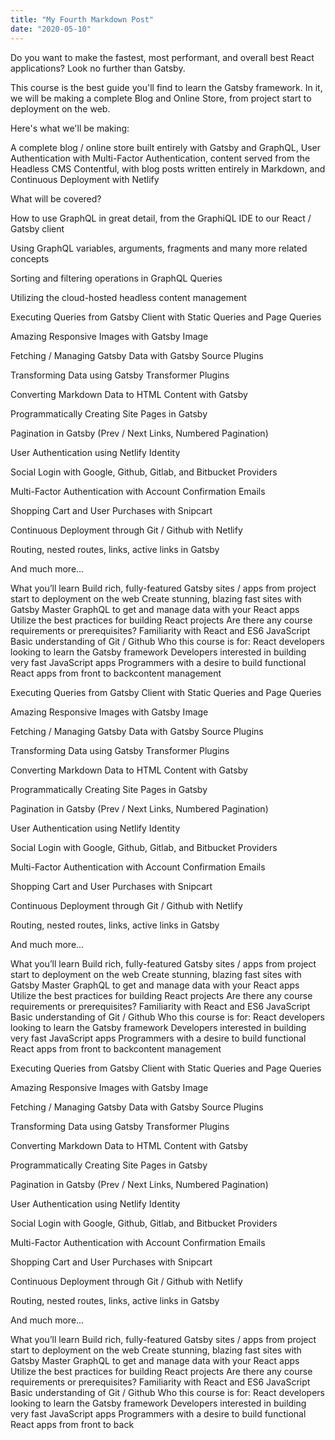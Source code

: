 ```yaml
---
title: "My Fourth Markdown Post"
date: "2020-05-10"
---
```


Do you want to make the fastest, most performant, and overall best React applications?  Look no further than Gatsby.

This course is the best guide you'll find to learn the Gatsby framework. In it, we will be making a complete Blog and Online Store, from project start to deployment on the web.

Here's what we'll be making:

A complete blog / online store built entirely with Gatsby and GraphQL, User Authentication with Multi-Factor Authentication, content served from the Headless CMS Contentful, with blog posts written entirely in Markdown, and Continuous Deployment with Netlify

What will be covered?

How to use GraphQL in great detail, from the GraphiQL IDE to our React / Gatsby client

Using GraphQL variables, arguments, fragments and many more related concepts

Sorting and filtering operations in GraphQL Queries

Utilizing the cloud-hosted headless 
content management

Executing Queries from Gatsby Client with Static Queries and Page Queries

Amazing Responsive Images with Gatsby Image

Fetching / Managing Gatsby Data with Gatsby Source Plugins

Transforming Data using Gatsby Transformer Plugins

Converting Markdown Data to HTML Content with Gatsby

Programmatically Creating Site Pages in Gatsby

Pagination in Gatsby (Prev / Next Links, Numbered Pagination)

User Authentication using Netlify Identity

Social Login with Google, Github, Gitlab, and Bitbucket Providers

Multi-Factor Authentication with Account Confirmation Emails

Shopping Cart and User Purchases with Snipcart

Continuous Deployment through Git / Github with Netlify

Routing, nested routes, links, active links in Gatsby

And much more...

What you’ll learn
Build rich, fully-featured Gatsby sites / apps from project start to deployment on the web
Create stunning, blazing fast sites with Gatsby
Master GraphQL to get and manage data with your React apps
Utilize the best practices for building React projects
Are there any course requirements or prerequisites?
Familiarity with React and ES6 JavaScript
Basic understanding of Git / Github
Who this course is for:
React developers looking to learn the Gatsby framework
Developers interested in building very fast JavaScript apps
Programmers with a desire to build functional React apps from front to backcontent management

Executing Queries from Gatsby Client with Static Queries and Page Queries

Amazing Responsive Images with Gatsby Image

Fetching / Managing Gatsby Data with Gatsby Source Plugins

Transforming Data using Gatsby Transformer Plugins

Converting Markdown Data to HTML Content with Gatsby

Programmatically Creating Site Pages in Gatsby

Pagination in Gatsby (Prev / Next Links, Numbered Pagination)

User Authentication using Netlify Identity

Social Login with Google, Github, Gitlab, and Bitbucket Providers

Multi-Factor Authentication with Account Confirmation Emails

Shopping Cart and User Purchases with Snipcart

Continuous Deployment through Git / Github with Netlify

Routing, nested routes, links, active links in Gatsby

And much more...

What you’ll learn
Build rich, fully-featured Gatsby sites / apps from project start to deployment on the web
Create stunning, blazing fast sites with Gatsby
Master GraphQL to get and manage data with your React apps
Utilize the best practices for building React projects
Are there any course requirements or prerequisites?
Familiarity with React and ES6 JavaScript
Basic understanding of Git / Github
Who this course is for:
React developers looking to learn the Gatsby framework
Developers interested in building very fast JavaScript apps
Programmers with a desire to build functional React apps from front to backcontent management

Executing Queries from Gatsby Client with Static Queries and Page Queries

Amazing Responsive Images with Gatsby Image

Fetching / Managing Gatsby Data with Gatsby Source Plugins

Transforming Data using Gatsby Transformer Plugins

Converting Markdown Data to HTML Content with Gatsby

Programmatically Creating Site Pages in Gatsby

Pagination in Gatsby (Prev / Next Links, Numbered Pagination)

User Authentication using Netlify Identity

Social Login with Google, Github, Gitlab, and Bitbucket Providers

Multi-Factor Authentication with Account Confirmation Emails

Shopping Cart and User Purchases with Snipcart

Continuous Deployment through Git / Github with Netlify

Routing, nested routes, links, active links in Gatsby

And much more...

What you’ll learn
Build rich, fully-featured Gatsby sites / apps from project start to deployment on the web
Create stunning, blazing fast sites with Gatsby
Master GraphQL to get and manage data with your React apps
Utilize the best practices for building React projects
Are there any course requirements or prerequisites?
Familiarity with React and ES6 JavaScript
Basic understanding of Git / Github
Who this course is for:
React developers looking to learn the Gatsby framework
Developers interested in building very fast JavaScript apps
Programmers with a desire to build functional React apps from front to back

